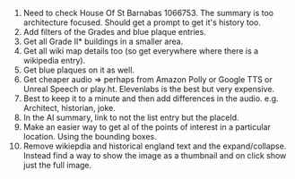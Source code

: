 1. Need to check House Of St Barnabas 1066753. The summary is too architecture focused. Should get a prompt to get it's history too.
2. Add filters of the Grades and blue plaque entries.
3. Get all Grade II\* buildings in a smaller area.
4. Get all wiki map details too (so get everywhere where there is a wikipedia entry).
5. Get blue plaques on it as well.
6. Get cheaper audio => perhaps from Amazon Polly or Google TTS or Unreal Speech or play.ht. Elevenlabs is the best but very expensive.
7. Best to keep it to a minute and then add differences in the audio. e.g. Architect, historian, joke.
8. In the AI summary, link to not the list entry but the placeId.
9. Make an easier way to get al of the points of interest in a particular location. Using the bounding boxes.
10. Remove wikiepdia and historical england text and the expand/collapse. Instead find a way to show the image as a thumbnail and on click show just the full image.
